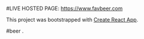 #LIVE HOSTED PAGE:
https://www.favbeer.com

This project was bootstrapped with [Create React App](https://github.com/facebookincubator/create-react-app).

#beer
.
